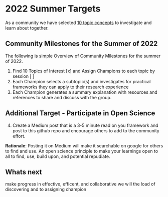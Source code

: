 # 2022 Summer Targets
As a community we have selected [10 topic concepts](https://github.com/Open-Research-Program/HCOE/blob/main/Learnings/README.md) to investigate and learn about together.

## Community Milestones for the Summer of 2022
The following is simple Overview of Community Milestones for the summer of 2022.
1. Find 10 Topics of Interest [x] and Assign Champions to each topic by session [ ]
2. Each Champion selects a subtopic(s) and investigates for practical frameworks they can apply to their research experience
3. Each Champion generates a summary explanation with resources and references to share and discuss with the group.

## Additional Target - Participate in Open Science
4. Create a Medium post that is a 3-5 minute read on you framework and post to this github repo and encourage others to add to the community effort.

****Rationale****:  Posting it on Medium will make it searchable on google for others to find and use. 
An open science principle to make your learnings open to all to find, use, build upon, and potential repudiate. 

## Whats next

 make progress in  effective, efficent, and collaborative we will  the load of discovering and  to assigning champion
